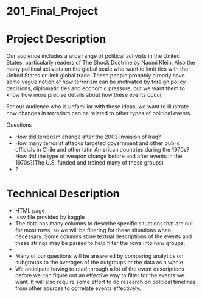 # 201_Final_Project

# Project Description

Our audience includes a wide range of political activists in the United States, particularly readers of The Shock Doctrine by Naomi Klein. Also the many political activists on the global scale who want to limit ties with the United States or limit global trade. These people probably already have some vague notion of how terrorism can be motivated by foreign policy decisions, diplomatic ties and economic pressure, but we want them to know how more precise details about how these events occur.

For our audience who is unfamiliar with these ideas, we want to illustrate how changes in terrorism can be related to other types of political events.

Questions
* How did terrorism change after the 2003 invasion of Iraq?
* How many terrorist attacks targeted government and other public officials in Chile and other latin American countries during the 1970s? How did the type of weapon change before and after events in the 1970s?(The U.S. funded and trained many of these groups)
* ?


# Technical Description

* HTML page
* .csv file provided by kaggle
* The data has many columns to describe specific situations that are null for most rows, so we will be filtering for these situations when necessary. Some columns store textual descriptions of the events and these strings may be parsed to help filter the rows into new groups.
*
* Many of our questions will be answered by comparing analytics on subgroups to the averages of the outgroups or the data as a whole.
* We anticipate having to read through a lot of the event descriptions before we can figure out an effective way to filter for the events we want. It will also require some effort to do research on political timelines from other sources to correlate events effectively.
